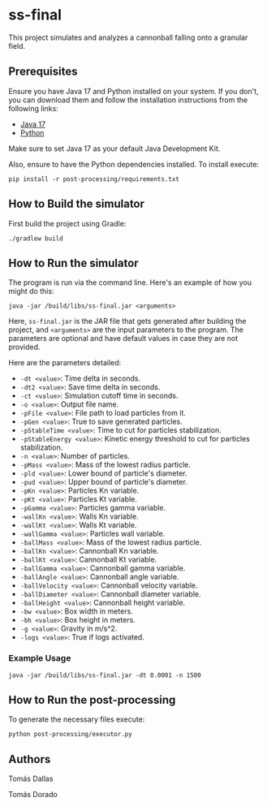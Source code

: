 # ss-final

This project simulates and analyzes a cannonball falling onto a granular field.

## Prerequisites

Ensure you have Java 17 and Python installed on your system. If you don't, you can download them and follow the installation instructions from the following links:

- [Java 17](https://www.oracle.com/java/technologies/javase-jdk17-downloads.html)
- [Python](https://www.python.org/downloads/)

Make sure to set Java 17 as your default Java Development Kit.

Also, ensure to have the Python dependencies installed. To install execute:

```
pip install -r post-processing/requirements.txt
```

## How to Build the simulator

First build the project using Gradle:
```
./gradlew build
```

## How to Run the simulator

The program is run via the command line. Here's an example of how you might do this:

```
java -jar /build/libs/ss-final.jar <arguments>
```

Here, `ss-final.jar` is the JAR file that gets generated after building the project, and `<arguments>` are the input parameters to the program. The parameters are optional and have default values in case they are not provided.

Here are the parameters detailed:

- `-dt <value>`: Time delta in seconds.
- `-dt2 <value>`: Save time delta in seconds.
- `-ct <value>`: Simulation cutoff time in seconds.
- `-o <value>`: Output file name.
- `-pFile <value>`: File path to load particles from it.
- `-pGen <value>`: True to save generated particles.
- `-pStableTime <value>`: Time to cut for particles stabilization.
- `-pStableEnergy <value>`: Kinetic energy threshold to cut for particles stabilization.
- `-n <value>`: Number of particles.
- `-pMass <value>`: Mass of the lowest radius particle.
- `-pld <value>`: Lower bound of particle's diameter.
- `-pud <value>`: Upper bound of particle's diameter.
- `-pKn <value>`: Particles Kn variable.
- `-pKt <value>`: Particles Kt variable.
- `-pGamma <value>`: Particles gamma variable.
- `-wallKn <value>`: Walls Kn variable.
- `-wallKt <value>`: Walls Kt variable.
- `-wallGamma <value>`: Particles wall variable.
- `-ballMass <value>`: Mass of the lowest radius particle.
- `-ballKn <value>`: Cannonball Kn variable.
- `-ballKt <value>`: Cannonball Kt variable.
- `-ballGamma <value>`: Cannonball gamma variable.
- `-ballAngle <value>`: Cannonball angle variable.
- `-ballVelocity <value>`: Cannonball velocity variable.
- `-ballDiameter <value>`: Cannonball diameter variable.
- `-ballHeight <value>`: Cannonball height variable.
- `-bw <value>`: Box width in meters.
- `-bh <value>`: Box height in meters.
- `-g <value>`: Gravity in m/s^2.
- `-logs <value>`: True if logs activated.

### Example Usage

```
java -jar /build/libs/ss-final.jar -dt 0.0001 -n 1500 
```

## How to Run the post-processing

To generate the necessary files execute:
```
python post-processing/executor.py
```

## Authors

Tomás Dallas

Tomás Dorado